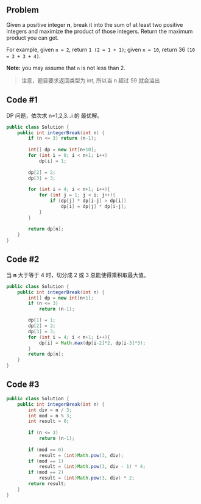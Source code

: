## Problem
Given a positive integer **n**, break it into the sum of at least two positive integers and maximize the product of those integers. Return the maximum product you can get.

For example, given `n = 2`, return `1 (2 = 1 + 1)`; given `n = 10`, return 36 `(10 = 3 + 3 + 4)`.

**Note:** you may assume that `n` is not less than 2.

> 注意，题目要求返回类型为 int, 所以当 n 超过 59 就会溢出

## Code #1
DP 问题，依次求 n=1,2,3...i 的 最优解。

```java
public class Solution {
    public int integerBreak(int n) {
        if (n <= 3) return (n-1);
        
        int[] dp = new int[n+10];
        for (int i = 0; i < n+1; i++)
            dp[i] = 1;
        
        dp[2] = 2;
        dp[3] = 3;
        
        for (int i = 4; i < n+1; i++){
            for (int j = 1; j < i; j++){
                if (dp[j] * dp[i-j] > dp[i])
                    dp[i] = dp[j] * dp[i-j];
            }
        }
        
        return dp[n];
    }
}
```

## Code #2
当 **n** 大于等于 4 时，切分成 2 或 3 总能使得乘积取最大值。
```java
public class Solution {
    public int integerBreak(int n) {
        int[] dp = new int[n+1];
        if (n <= 3)
            return (n-1);

        dp[1] = 1;
        dp[2] = 2;
        dp[3] = 3;
        for (int i = 4; i < n+1; i++){
            dp[i] = Math.max(dp[i-2]*2, dp[i-3]*3);
        }
        return dp[n];
    }
}
```

## Code #3

```java
public class Solution {
    public int integerBreak(int n) {
        int div = n / 3;
        int mod = n % 3;
        int result = 0;
        
        if (n <= 3)
            return (n-1);
        
        if (mod == 0)
            result = (int)Math.pow(3, div);
        if (mod == 1)
            result = (int)Math.pow(3, div - 1) * 4;
        if (mod == 2)
            result = (int)Math.pow(3, div) * 2;
        return result;
    }
}
```
